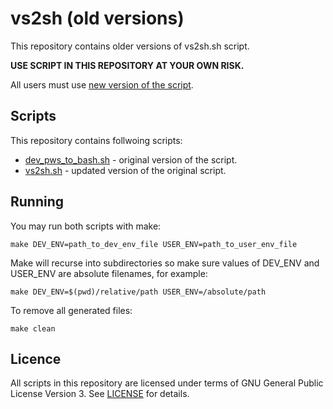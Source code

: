 # vs2sh (old versions)

This repository contains older versions of vs2sh.sh script.

**USE SCRIPT IN THIS REPOSITORY AT YOUR OWN RISK.**

All users must use [new version of the script](https://github.com/maiddaisuki/vs2sh).

## Scripts

This repository contains follwoing scripts:

- [dev_pws_to_bash.sh](dev_pws_to_bash/) - original version of the script.
- [vs2sh.sh](vs2sh/) - updated version of the original script.

## Running

You may run both scripts with make:

    make DEV_ENV=path_to_dev_env_file USER_ENV=path_to_user_env_file

Make will recurse into subdirectories so make sure values of DEV_ENV and
USER_ENV are absolute filenames, for example:

    make DEV_ENV=$(pwd)/relative/path USER_ENV=/absolute/path

To remove all generated files:

    make clean

## Licence

All scripts in this repository are licensed under terms of GNU General Public
License Version 3. See [LICENSE](LICENSE) for details.
